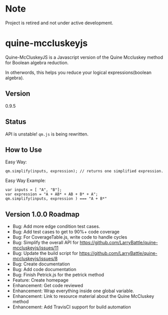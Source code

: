 # Note
Project is retired and not under active development.

quine-mccluskeyjs
=================

Quine-McCluskeyJS is a Javascript version of the Quine Mccluskey method for Boolean algebra reduction. 

In otherwords, this helps you reduce your logical expressions(boolean algebra).
## Version ##
0.9.5

## Status ##
API is unstable! `qm.js` is being rewritten.

## How to Use ##

Easy Way:

    qm.simplify(inputs, expression); // returns one simplified expression.

Easy Way Example:

    var inputs = [ "A", "B"];
    var expression = "A + AB* + AB + B* + A";
    qm.simplify(inputs, expression ) === "A + B*"

## Version 1.0.0 Roadmap ##

- Bug: Add more edge condition test cases.
- Bug: Add test cases to get to 90%+ code coverage
- Bug: For CoverageTable.js, write code to handle cycles
- Bug: Simplify the overall API for https://github.com/LarryBattle/quine-mccluskeyjs/issues/11
- Bug: Update the build script for https://github.com/LarryBattle/quine-mccluskeyjs/issues/8
- Bug: Create documentation
- Bug: Add code documentation
- Bug: Finish Petrick.js for the petrick method
- Feature: Create homepage
- Enhancement: Get code reviewed
- Enhancement: Wrap everything inside one global variable.
- Enhancement: Link to resource material about the Quine McCluskey method
- Enhancement: Add TravisCI support for build automation
